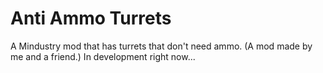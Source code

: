 # Anti Ammo Turrets
A Mindustry mod that has turrets that don't need ammo. (A mod made by me and a friend.) In development right now...

